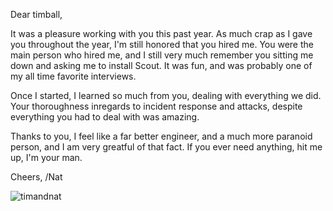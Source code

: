 Dear timball,

It was a pleasure working with you this past year. As much crap as I gave you throughout the year, I'm still honored that you hired me. You were the main person who hired me, and I still very much remember you sitting me down and asking me to install Scout. It was fun, and was probably one of my all time favorite interviews.

Once I started, I learned so much from you, dealing with everything we did. Your thoroughness inregards to incident response and attacks, despite everything you had to deal with was amazing.

Thanks to you, I feel like a far better engineer, and a much more paranoid person, and I am very greatful of that fact. If you ever need anything, hit me up, I'm your man.

Cheers,
/Nat

![timandnat]()